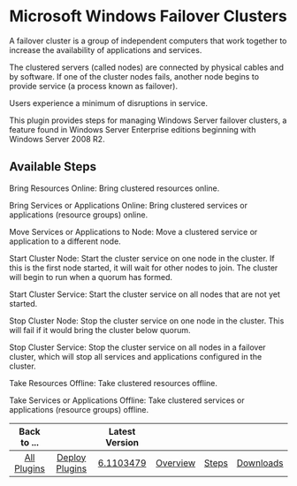 
# Microsoft Windows Failover Clusters

A failover cluster is a group of independent computers that work together to increase the availability of applications and services.

The clustered servers (called nodes) are connected by physical cables and by software. If one of the cluster nodes fails, another node begins to provide service (a process known as failover).

Users experience a minimum of disruptions in service.

This plugin provides steps for managing Windows Server failover clusters, a feature found in Windows Server Enterprise editions beginning with Windows Server 2008 R2.


## Available Steps

Bring Resources Online: Bring clustered resources online.

Bring Services or Applications Online: Bring clustered services or applications (resource groups) online.

Move Services or Applications to Node: Move a clustered service or application to a different node.

Start Cluster Node: Start the cluster service on one node in the cluster. If this is the first node started, it will wait for other nodes to join. The cluster will begin to run when a quorum has formed.

Start Cluster Service: Start the cluster service on all nodes that are not yet started.

Stop Cluster Node: Stop the cluster service on one node in the cluster. This will fail if it would bring the cluster below quorum.

Stop Cluster Service: Stop the cluster service on all nodes in a failover cluster, which will stop all services and applications configured in the cluster.

Take Resources Offline: Take clustered resources offline.

Take Services or Applications Offline: Take clustered services or applications (resource groups) offline.



|Back to ...||Latest Version||||
| :---: | :---: | :---: | :---: | :---: | :---: |
|[All Plugins](../../index.md)|[Deploy Plugins](../README.md)|[6.1103479](https://raw.githubusercontent.com/UrbanCode/IBM-UCD-PLUGINS/main/files/WindowsFailoverCluster/WindowsFailoverCluster-6.1103479.zip)|[Overview](overview.md)|[Steps](steps.md)|[Downloads](downloads.md)|
